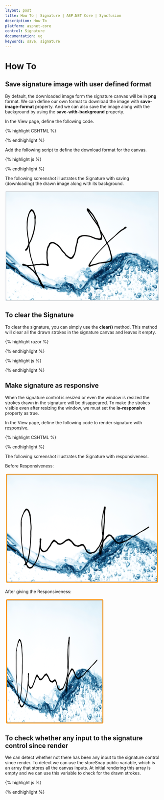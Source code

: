 ```yaml
---
layout: post
title: How To | Signature | ASP.NET Core | Syncfusion
description: How To
platform: aspnet-core
control: Signature
documentation: ug
keywords: save, signature
---
```


# How To

## Save signature image with user defined format

By default, the downloaded image form the signature canvas will be in **png** format. We can define our own format to download the image with **save-image-format** property. And we can also save the image along with the background by using the **save-with-background** property.

In the View page, define the following code.

{% highlight CSHTML %}


<ej-signature id="mysign" height="400px" width="500" stroke-width="3" background-image="../images/water.png" is-responsive="true" save-with-background="true" />

<ej-button id="signsave" text="Save" show-rounded-corner="true" click="onsave" />

{% endhighlight %}

Add the following script to define the download format for the canvas.

{% highlight js %}

<script type="text/javascript">
        
         function onsave() {
            var sign = $("#mysign").ejSignature("instance");
            sign.option("saveImageFormat", "jpg") 
            sign.save("MySignature");
        }

    </script>

{% endhighlight %}


The following screenshot illustrates the Signature with saving (downloading) the drawn image along with its background.

![](how_to_images\savesignatureimagewithuserdefinedformat_img1.png)


## To clear the Signature

To clear the signature, you can simply use the **clear()** method. This method will clear all the drawn strokes in the signature canvas and leaves it empty.

{% highlight razor %}

<ej-signature id="mysignature" height="400px" width="500" stroke-width="3" is-responsive="true" />

<ej-button id="signclear" text="Clear" show-rounded-corner="true" click="onclear" />

{% endhighlight %}

{% highlight js %}

<script type="text/javascript">
    function onclear() {
            var sign = $("#mysignature").ejSignature("instance");
            sign.clear();
        }
 </script>

{% endhighlight %}

## Make signature as responsive

When the signature control is resized or even the window is resized the strokes drawn in the signature will be disappeared. To make the strokes visible even after resizing the window, we must set the **is-responsive** property as true.

In the View page, define the following code to render signature with responsive.

{% highlight CSHTML %}

<ej-signature id="mysign"  is-responsive="true"/>

{% endhighlight %}


The following screenshot illustrates the Signature with responsiveness.

Before Responsiveness:

![](how_to_images\makesignatureasresponsive_img1.png)

After giving the Responsiveness:

![](how_to_images\makesignatureasresponsive_img2.png)

## To check whether any input to the signature control since render

We can detect whether not there has been any input to the signature control since render. To detect we can use the storeSnap public variable, which is an array that stores all the canvas inputs. At initial rendering this array is empty and we can use this variable to check for the drawn strokes.


{% highlight js %}

   <script type="text/javascript">
      var sign = $("#signature").ejSignature("instance");

            if (ej.isNullOrUndefined(sign.storeSnap)) {
               
                //Something

            }
    </script>   

{% endhighlight %}